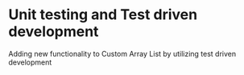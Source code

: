 # Unit testing and Test driven development

Adding new functionality to Custom Array List by utilizing test driven development
